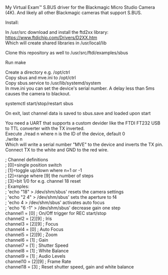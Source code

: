 My Virtual Exam™ S.BUS driver for the Blackmagic Micro Studio Camera (4K). And likely all other Blackmagic cameras that support S.BUS.Install:    In /usr/src download and install the ftd2xx library:  https://www.ftdichip.com/Drivers/D2XX.htm  Which will create shared libraries in /usr/local/lib    Clone this repository as well to /usr/src/ftdi/examples/sbus    Run make  Create a directory e.g. /opt/ctrl  Copy sbus and mve.ini to /opt/ctrl  Copy sbus.service to /usr/lib/systemd/system  In mve.ini you can set the device's serial number. A delay less than 5ms causes the camera to blackout.    systemctl start/stop/restart sbus    On exit, last channel data is saved to sbus.save and loaded upon start  You need a UART that supports a custom devider like the FTDI FT232 USB to TTL converter with the TX inverted.  Execute ./read n where n is the ID of the device, default 0  ./write n  Which will write a serial number "MVE" to the device and inverts the TX pin.  Connect TX to the white and GND to the red wire.    ; Channel definitions  ; [0]=single position switch  ; [1]=toggle up/down where n=1 or -1  ; [2]=range where [9] the number of steps  ; [3]=bit 1/0 for e.g. channel 18 reset  ; Examples:  ; 'echo "18" > /dev/shm/sbus' resets the camera settings  ; 'echo "2 4" > /dev/shm/sbus' sets the aperture to f4  ; 'echo 4 > /dev/shm/sbus' activates auto focus  ; 'echo "6 -1" > /dev/shm/sbus' decrease gain one step  channel1 = [0]                  ; On/Off trigger for REC start/stop  channel2 = [2][9]               ; Iris  channel3 = [2][9]               ; Focus  channel4 = [0]                  ; Auto Focus  channel5 = [2][9]               ; Zoom  channel6 = [1]                  ; Gain  channel7 = [1]                  ; Shutter Speed  channel8 = [1]                  ; White Balance  channel9 = [1]                  ; Audio Levels  channel10 = [2][9]              ; Frame Rate  channel18 = [3]                 ; Reset shutter speed, gain and white balance  